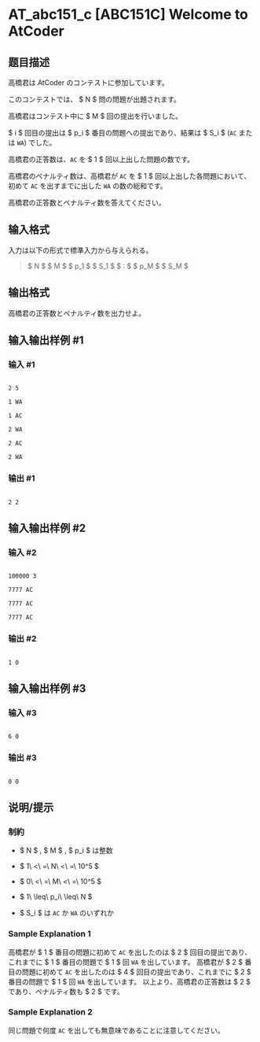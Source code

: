 # AT_abc151_c [ABC151C] Welcome to AtCoder

## 题目描述

[problemUrl]: https://atcoder.jp/contests/abc151/tasks/abc151_c

高橋君は AtCoder のコンテストに参加しています。

このコンテストでは、 $ N $ 問の問題が出題されます。

高橋君はコンテスト中に $ M $ 回の提出を行いました。

$ i $ 回目の提出は $ p_i $ 番目の問題への提出であり、結果は $ S_i $ (`AC` または `WA`) でした。

高橋君の正答数は、`AC` を $ 1 $ 回以上出した問題の数です。

高橋君のペナルティ数は、高橋君が `AC` を $ 1 $ 回以上出した各問題において、初めて `AC` を出すまでに出した `WA` の数の総和です。

高橋君の正答数とペナルティ数を答えてください。

## 输入格式

入力は以下の形式で標準入力から与えられる。

> $ N $ $ M $ $ p_1 $ $ S_1 $ $ : $ $ p_M $ $ S_M $

## 输出格式

高橋君の正答数とペナルティ数を出力せよ。

## 输入输出样例 #1

### 输入 #1

```
2 5
1 WA
1 AC
2 WA
2 AC
2 WA
```

### 输出 #1

```
2 2
```

## 输入输出样例 #2

### 输入 #2

```
100000 3
7777 AC
7777 AC
7777 AC
```

### 输出 #2

```
1 0
```

## 输入输出样例 #3

### 输入 #3

```
6 0
```

### 输出 #3

```
0 0
```

## 说明/提示

### 制約

- $ N $ , $ M $ , $ p_i $ は整数
- $ 1\ <\ =\ N\ <\ =\ 10^5 $
- $ 0\ <\ =\ M\ <\ =\ 10^5 $
- $ 1\ \leq\ p_i\ \leq\ N $
- $ S_i $ は `AC` か `WA` のいずれか

### Sample Explanation 1

高橋君が $ 1 $ 番目の問題に初めて `AC` を出したのは $ 2 $ 回目の提出であり、これまでに $ 1 $ 番目の問題で $ 1 $ 回 `WA` を出しています。 高橋君が $ 2 $ 番目の問題に初めて `AC` を出したのは $ 4 $ 回目の提出であり、これまでに $ 2 $ 番目の問題で $ 1 $ 回 `WA` を出しています。 以上より、高橋君の正答数は $ 2 $ であり、ペナルティ数も $ 2 $ です。

### Sample Explanation 2

同じ問題で何度 `AC` を出しても無意味であることに注意してください。